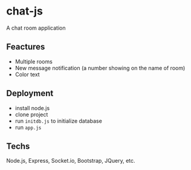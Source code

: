 # chat-js
A chat room application

## Feactures
- Multiple rooms
- New message notification (a number showing on the name of room)
- Color text

## Deployment
- install node.js
- clone project
- run `initdb.js` to initialize database
- run `app.js`

## Techs
Node.js, Express, Socket.io, Bootstrap, JQuery, etc.
